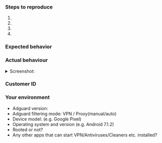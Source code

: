 <!--- Help us to avoid duplicate reports, make sure you have searched through existing issues before submitting a new one-->


<!--- If you are requesting a new feature, tell us how it should work in free form-->
<!--- If you are reporting a bug, submit the detailed description using the template below-->

### Steps to reproduce
<!--- Provide a link to a live example or a clear set of steps to reproduce the issue-->
1.
2.
3.
4.

### Expected behavior
<!--- Tell us what should happen -->

### Actual behaviour
<!--- Tell us what happens instead -->


<details><summary>Screenshot:</summary>

<!--- drag and drop, upload or paste your screenshot to this area-->

</details>


### Customer ID 
<!--- Send us a diagnostic report through the application, choose "Send Feedback" in the side menu of the app-->
<!--- You will get an autoreply with you Customer ID after sending a report -->

### Your environment
<!--- Please include all relevant details about the environment you experienced the bug in -->
* Adguard version:
* Adguard filtering mode: VPN / Proxy(manual/auto)
* Device model: (e.g. Google Pixel)
* Operating system and version (e.g. Android 7.1.2)
* Rooted or not? 
* Any other apps that can start VPN/Antiviruses/Cleaners etc. installed?
